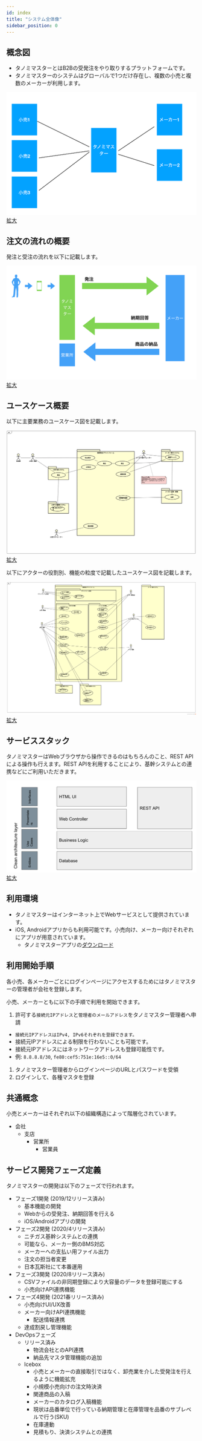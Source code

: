 ```yaml
---
id: index
title: "システム全体像"
sidebar_position: 0
---
```


## 概念図

- タノミマスターとはB2Bの受発注をやり取りするプラットフォームです。
- タノミマスターのシステムはグローバルで1つだけ存在し、複数の小売と複数のメーカーが利用します。

![alt-text](/img/tanomimaster/deployment.png)
[拡大](/img/tanomimaster/deployment.png)




## 注文の流れの概要

発注と受注の流れを以下に記載します。

![alt-text](/img/tanomimaster/model.png)
[拡大](/img/tanomimaster/model.png)


## ユースケース概要

以下に主要業務のユースケース図を記載します。

![alt-text](/img/tanomimaster/usecase_abstract.png)
[拡大](/img/tanomimaster/usecase_abstract.png)


以下にアクターの役割別、機能の粒度で記載したユースケース図を記載します。

![alt-text](/img/tanomimaster/usecase_detail.png)
[拡大](/img/tanomimaster/usecase_detail.png)


## サービススタック

タノミマスターはWebブラウザから操作できるのはもちろんのこと、REST APIによる操作も行えます。REST APIを利用することにより、基幹システムとの連携などにご利用いただきます。

![alt-text](/img/tanomimaster/service_stack.png)
[拡大](/img/tanomimaster/service_stack.png)


## 利用環境

- タノミマスターはインターネット上でWebサービスとして提供されています。
- iOS, Androidアプリからも利用可能です。小売向け、メーカー向けそれぞれにアプリが用意されています。
  - タノミマスターアプリの[ダウンロード](https://service.tanomimaster.com/ios-android/)


## 利用開始手順

各小売、各メーカーごとにログインページにアクセスするためにはタノミマスターの管理者が会社を登録します。

小売、メーカーともに以下の手順で利用を開始できます。

1. 許可する`接続元IPアドレス`と`管理者のメールアドレス`をタノミマスター管理者へ申請
  - `接続元IPアドレスはIPv4, IPv6それぞれを登録できます。`
  - 接続元IPアドレスによる制限を行わないことも可能です。
  - 接続元IPアドレスにはネットワークアドレスも登録可能性です。
  - 例: `8.8.8.8/30`, `fe80:cef5:751e:16e5::0/64`
1. タノミマスター管理者からログインページのURLとパスワードを受領
1. ログインして、各種マスタを登録


## 共通概念

小売とメーカーはそれぞれ以下の組織構造によって階層化されています。

- 会社
  - 支店
    - 営業所
      - 営業員

## サービス開発フェーズ定義

タノミマスターの開発は以下のフェーズで行われます。

- フェーズ1開発 (2019/12リリース済み)
  - 基本機能の開発
  - Webからの受発注、納期回答を行える
  - iOS/Androidアプリの開発
- フェーズ2開発 (2020/4リリース済み)
  - ニチガス基幹システムとの連携
  - 可能なら、メーカー側のBMS対応
  - メーカーへの支払い用ファイル出力
  - 注文の担当者変更
  - 日本瓦斯社にて本番運用
- フェーズ3開発 (2020/8リリース済み)
  - CSVファイルの非同期登録により大容量のデータを登録可能にする
  - 小売向けAPI連携機能
- フェーズ4開発 (2021春リリース済み)
  - 小売向けUI/UX改善
  - メーカー向けAPI連携機能
    - 配送情報連携
  - 達成割戻し管理機能
- DevOpsフェーズ
  - リリース済み
    - 物流会社とのAPI連携
    - 納品先マスタ管理機能の追加
  - Icebox
    - 小売とメーカーの直接取引ではなく、卸売業を介した受発注を行えるように機能拡充
    - 小規模小売向けの注文時決済
    - 関連商品の入稿
    - メーカーのカタログ入稿機能
    - 現状は品番単位で行っている納期管理と在庫管理を品番のサブレベルで行う(SKU)
    - 在庫連動
    - 見積もり、決済システムとの連携

